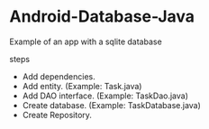 # Android-Database-Java
Example of an app with a sqlite database

steps
- Add dependencies.
- Add entity. (Example: Task.java)
- Add DAO interface. (Example: TaskDao.java)
- Create database. (Example: TaskDatabase.java)
- Create Repository.